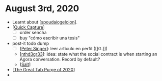 # August 3rd, 2020
- Learnt about [[spoudaiogeloion]].
- [[Quick Capture]]
    - [ ] order sencha 
    - [ ] buy "cómo escribir una tesis"
- post-it todo dump
    - [ ] [[Peter Singer]]: leer artículo en perfil ([[G.]]) 
    - [[nthd3gr33]]: idea: state what the social contract is when starting an Agora conversation. Record by default?
    - [[Salt]]
- [[The Great Tab Purge of 2020]]
- 

[//begin]: # "Autogenerated link references for markdown compatibility"
[spoudaiogeloion]: ../spoudaiogeloion "Spoudaiogeloion"
[Quick Capture]: ../quick-capture "Quick Capture"
[Peter Singer]: ../peter-singer "Peter Singer"
[nthd3gr33]: ../nthd3gr33 "Nthd3gr33"
[Salt]: ../salt "Salt"
[The Great Tab Purge of 2020]: ../the-great-tab-purge-of-2020 "The Great Tab Purge of 2020"
[//end]: # "Autogenerated link references"